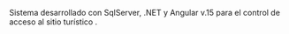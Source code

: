 Sistema desarrollado con SqlServer, .NET y Angular v.15 para el control de acceso al sitio turístico .
